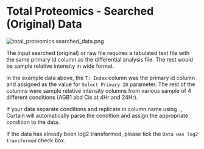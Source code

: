 # Total Proteomics - Searched (Original) Data

![total_proteomics.searched_data.png](total_proteomics.searched_data.png)

The input searched (original) or raw file requires a tabulated text file with the same primary id column as the differential analysis file.
The rest would be sample relative intensity in wide format. 

In the example data above, the `T: Index` column was the primary id column and assigned as the value for `Select Primary ID` parameter.
The rest of the columns were sample relative intensity columns from various sample of 4 different conditions (AGB1 abd Cis at 4Hr and 24Hr).

If your data separate conditions and replicate in column name using `.`, Curtain will automatically parse the condition and assign the appropriate condition to the data.

If the data has already been log2 transformed, please tick the `Data was log2 transformed` check box.